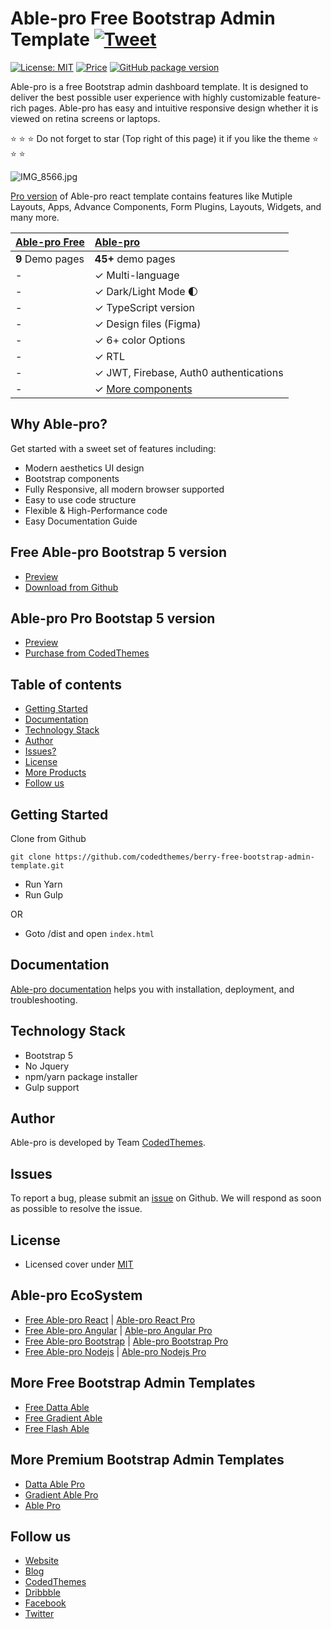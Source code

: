 # Able-pro Free Bootstrap Admin Template [![Tweet](https://img.shields.io/twitter/url/http/shields.io.svg?style=social)](https://twitter.com/intent/tweet?text=Get%20Berry%20React%20-%20The%20most%20beautiful%20Material%20designed%20Admin%20Dashboard%20Template%20&url=https://berrydashboard.io&via=codedthemes&hashtags=bootstrap,webdev,developers,javascript)

[![License: MIT](https://img.shields.io/badge/License-MIT-yellow.svg)](https://opensource.org/licenses/MIT)
[![Price](https://img.shields.io/badge/price-FREE-0098f7.svg)](https://github.com/codedthemes/berry-free-bootstrap-admin-template/blob/master/LICENSE)
[![GitHub package version](https://img.shields.io/github/package-json/v/codedthemes/berry-free-bootstrap-admin-template)](https://github.com/codedthemes/berry-free-bootstrap-admin-template/)


Able-pro is a free Bootstrap admin dashboard template. It is designed to deliver the best possible user experience with highly customizable feature-rich pages. Able-pro has easy and intuitive responsive design whether it is viewed on retina screens or laptops.

:star: :star: :star: Do not forget to star (Top right of this page) it if you like the theme  :star: :star: :star:

![IMG_8566.jpg](https://berrydashboard.io/imp-images/berry-github-free-bootstrap-repo-1.jpg)


[Pro version](https://codedthemes.com/item/berry-bootstrap-5-admin-template/) of Able-pro react template contains features like Mutiple Layouts, Apps, Advance Components, Form Plugins, Layouts, Widgets, and many more.

| [Able-pro Free](https://berrydashboard.io/bootstrap/free/)    | [Able-pro](https://codedthemes.com/item/berry-bootstrap-5-admin-template/) |
| ---------------------------------------------------------------------------------------- | :------------------------------------------------------------------------|
| **9** Demo pages                                                                         | **45+** demo pages                                                       |
| -                                                                                        | ✓ Multi-language                                                         |
| -                                                                                        | ✓ Dark/Light Mode 🌓                                                    |
| -                                                                                        | ✓ TypeScript version                                                     |
| -                                                                                        | ✓ Design files (Figma)                                                   |
| -                                                                                        | ✓ 6+ color Options                                                       |
| -                                                                                        | ✓ RTL                                                                    |
| -                                                                                        | ✓ JWT, Firebase, Auth0 authentications                                   |
| -                                                                                        | ✓ [More components](https://codedthemes.com/item/berry-bootstrap-5-admin-template/)         |  


## Why Able-pro?

Get started with a sweet set of features including:

 * Modern aesthetics UI design
 * Bootstrap components
 * Fully Responsive, all modern browser supported
 * Easy to use code structure
 * Flexible & High-Performance code
 * Easy Documentation Guide

## Free Able-pro Bootstrap 5 version

 - [Preview](https://berrydashboard.io/bootstrap/free/)
 - [Download from Github](https://github.com/codedthemes/berry-free-bootstrap-admin-template)
 
## Able-pro Pro Bootstap 5 version

 - [Preview](https://berrydashboard.io/bootstrap/default/dashboard/index.html)
 - [Purchase from CodedThemes](https://codedthemes.com/item/berry-bootstrap-5-admin-template/)

## Table of contents

 * [Getting Started](#getting-started)
 * [Documentation](#documentation)
 * [Technology Stack](#technology-stack)
 * [Author](#author)
 * [Issues?](#issues)
 * [License](#license)
 * [More Products](#more-free-react-material-admin-templates)
 * [Follow us](#follow-us)
 
## Getting Started

Clone from Github 
```
git clone https://github.com/codedthemes/berry-free-bootstrap-admin-template.git
```
- Run Yarn
- Run Gulp

OR
- Goto /dist and open `index.html`

## Documentation

[Able-pro documentation](https://codedthemes.gitbook.io/berry-bootstrap/) helps you with installation, deployment, and troubleshooting.

## Technology Stack

 - Bootstrap 5
 - No Jquery
 - npm/yarn package installer
 - Gulp support

## Author

Able-pro is developed by Team [CodedThemes](https://codedthemes.com).

## Issues

To report a bug, please submit an [issue](https://github.com/codedthemes/berry-free-bootstrap-admin-template/issues) on Github. We will respond as soon as possible to resolve the issue.

## License

 - Licensed cover under [MIT](https://github.com/codedthemes/datta-able-bootstrap-dashboard/blob/master/LICENSE)

## Able-pro EcoSystem

 - [Free Able-pro React](https://github.com/codedthemes/berry-free-react-admin-template) | [Able-pro React Pro](https://mui.com/store/items/berry-react-material-admin/)
 - [Free Able-pro Angular](https://github.com/codedthemes/berry-free-angular-admin-template) | [Able-pro Angular Pro](https://codedthemes.com/item/berry-angular-admin-dashboard-template/)
 - [Free Able-pro Bootstrap](https://github.com/codedthemes/berry-free-bootstrap-admin-template) | [Able-pro Bootstrap Pro](https://codedthemes.com/item/berry-bootstrap-5-admin-template/)
 - [Free Able-pro Nodejs](https://appseed.us/product/react-node-js-berry-dashboard) | [Able-pro Nodejs Pro](https://appseed.us/full-stack/react-berry-dashboard)


## More Free Bootstrap Admin Templates

 - [Free Datta Able](https://codedthemes.com/item/datta-able-bootstrap-lite/)
 - [Free Gradient Able](https://codedthemes.com/item/gradient-able-bootstrap-lite/)
 - [Free Flash Able](https://codedthemes.com/item/flash-able-free-admin-template/)

## More Premium Bootstrap Admin Templates

 - [Datta Able Pro](https://codedthemes.com/item/datta-able-bootstrap-admin-template/)
 - [Gradient Able Pro](https://codedthemes.com/item/gradient-able-admin-template/)
 - [Able Pro](https://themeforest.net/item/able-pro-responsive-bootstrap-4-admin-template/19300403)
 
## Follow us
 - [Website](https://berrydashboard.io)
 - [Blog](https://blog.berrydashboard.io)
 - [CodedThemes](https://codedthemes.com)
 - [Dribbble](https://dribbble.com/codedthemes)
 - [Facebook](https://www.facebook.com/codedthemes)
 - [Twitter](https://twitter.com/codedthemes)
